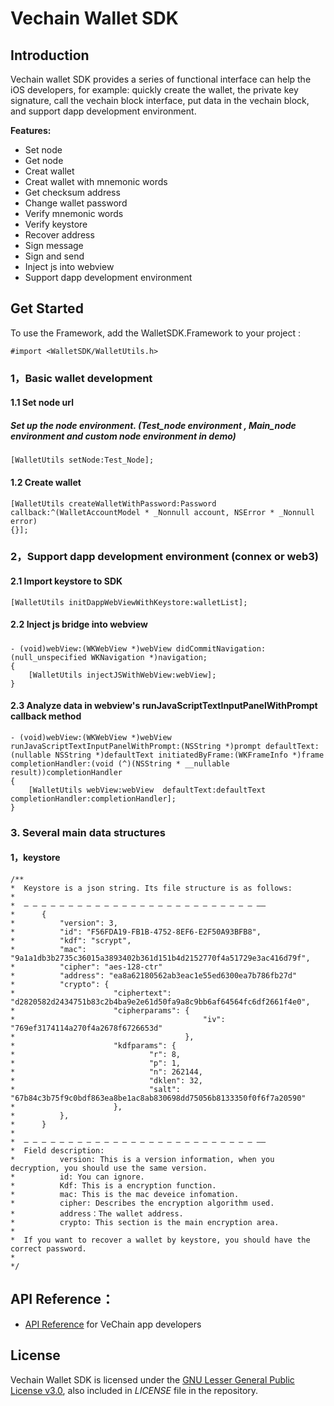 # Vechain Wallet SDK    


## Introduction

Vechain wallet SDK provides a series of functional interface can help the iOS developers, for example: quickly create the wallet, the private key signature, call the vechain block interface, put data in the vechain block, and support dapp development environment.

**Features:**

- Set node
- Get node
- Creat wallet
- Creat wallet with mnemonic words
- Get checksum address
- Change wallet password
- Verify mnemonic words
- Verify keystore
- Recover address
- Sign message
- Sign and send
- Inject js into webview
- Support dapp development environment


## Get Started 


To use the Framework, add the WalletSDK.Framework to your project :

```
#import <WalletSDK/WalletUtils.h>
```

###  1，Basic wallet development

#### 1.1 Set node url
##### Set up the node environment. (Test_node environment , Main_node environment and custom node environment in demo)

```
[WalletUtils setNode:Test_Node];
````
#### 1.2 Create wallet

```
[WalletUtils createWalletWithPassword:Password
callback:^(WalletAccountModel * _Nonnull account, NSError * _Nonnull error)
{}];
```
### 2，Support dapp development environment (connex or web3)

#### 2.1 Import keystore to SDK

```
[WalletUtils initDappWebViewWithKeystore:walletList];

````

#### 2.2  Inject js bridge into webview
##### 

```
- (void)webView:(WKWebView *)webView didCommitNavigation:(null_unspecified WKNavigation *)navigation;
{
    [WalletUtils injectJSWithWebView:webView];
}
```

#### 2.3 Analyze data in webview's runJavaScriptTextInputPanelWithPrompt callback method
```
- (void)webView:(WKWebView *)webView runJavaScriptTextInputPanelWithPrompt:(NSString *)prompt defaultText:(nullable NSString *)defaultText initiatedByFrame:(WKFrameInfo *)frame completionHandler:(void (^)(NSString * __nullable result))completionHandler
{
    [WalletUtils webView:webView  defaultText:defaultText completionHandler:completionHandler];
}
```
### 3. Several main data structures

#### 1，keystore
```
/**
*  Keystore is a json string. Its file structure is as follows:
*
*  — — — — — — — — — — — — — — — — — — — — — — — — — — ——
*      {
*          "version": 3,
*          "id": "F56FDA19-FB1B-4752-8EF6-E2F50A93BFB8",
*          "kdf": "scrypt",
*          "mac": "9a1a1db3b2735c36015a3893402b361d151b4d2152770f4a51729e3ac416d79f",
*          "cipher": "aes-128-ctr"
*          "address": "ea8a62180562ab3eac1e55ed6300ea7b786fb27d"
*          "crypto": {
*                      "ciphertext": "d2820582d2434751b83c2b4ba9e2e61d50fa9a8c9bb6af64564fc6df2661f4e0",
*                      "cipherparams": {
*                                          "iv": "769ef3174114a270f4a2678f6726653d"
*                                      },
*                      "kdfparams": {
*                              "r": 8,
*                              "p": 1,
*                              "n": 262144,
*                              "dklen": 32,
*                              "salt": "67b84c3b75f9c0bdf863ea8be1ac8ab830698dd75056b8133350f0f6f7a20590"
*                      },
*          },
*      }
*
*  — — — — — — — — — — — — — — — — — — — — — — — — — — ——
*  Field description:
*          version: This is a version information, when you decryption, you should use the same version.
*          id: You can ignore.
*          Kdf: This is a encryption function.
*          mac: This is the mac deveice infomation.
*          cipher: Describes the encryption algorithm used.
*          address：The wallet address.
*          crypto: This section is the main encryption area.
*
*  If you want to recover a wallet by keystore, you should have the correct password.
*
*/
```


## API Reference：

+ [API Reference](https://vit.digonchain.com/vechain-mobile-apps/ios-wallet-sdk/blob/master/API%20Reference%20.md) for VeChain app developers

## License

Vechain Wallet SDK is licensed under the
[GNU Lesser General Public License v3.0](https://www.gnu.org/licenses/lgpl-3.0.html), also included
in *LICENSE* file in the repository.


